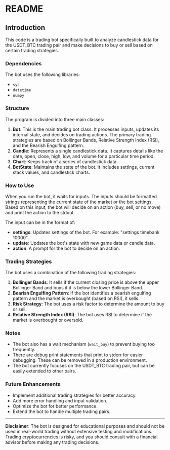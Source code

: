 # README

## Introduction

This code is a trading bot specifically built to analyze candlestick data for the USDT_BTC trading pair and make decisions to buy or sell based on certain trading strategies.

### Dependencies

The bot uses the following libraries:

- `sys`
- `datetime`
- `numpy`

### Structure

The program is divided into three main classes:

1. **Bot**: This is the main trading bot class. It processes inputs, updates its internal state, and decides on trading actions. The primary trading strategies are based on Bollinger Bands, Relative Strength Index (RSI), and the Bearish Engulfing pattern.
2. **Candle**: Represents a single candlestick data. It captures details like the date, open, close, high, low, and volume for a particular time period.
3. **Chart**: Keeps track of a series of candlestick data.
4. **BotState**: Maintains the state of the bot. It includes settings, current stack values, and candlestick charts.

### How to Use

When you run the bot, it waits for inputs. The inputs should be formatted strings representing the current state of the market or the bot settings. Based on this input, the bot will decide on an action (buy, sell, or no move) and print the action to the stdout.

The input can be in the format of:

- **settings**: Updates settings of the bot. For example: "settings timebank 10000".
- **update**: Updates the bot's state with new game data or candle data.
- **action**: A prompt for the bot to decide on an action.

### Trading Strategies

The bot uses a combination of the following trading strategies:

1. **Bollinger Bands**: It sells if the current closing price is above the upper Bollinger Band and buys if it is below the lower Bollinger Band.
2. **Bearish Engulfing Pattern**: If the bot identifies a bearish engulfing pattern and the market is overbought (based on RSI), it sells.
3. **Risk Strategy**: The bot uses a risk factor to determine the amount to buy or sell.
4. **Relative Strength Index (RSI)**: The bot uses RSI to determine if the market is overbought or oversold.

### Notes

- The bot also has a wait mechanism (`wait_buy`) to prevent buying too frequently.
- There are debug print statements that print to stderr for easier debugging. These can be removed in a production environment.
- The bot currently focuses on the USDT_BTC trading pair, but can be easily extended to other pairs.

### Future Enhancements

- Implement additional trading strategies for better accuracy.
- Add more error handling and input validation.
- Optimize the bot for better performance.
- Extend the bot to handle multiple trading pairs.

---

**Disclaimer**: The bot is designed for educational purposes and should not be used in real-world trading without extensive testing and modifications. Trading cryptocurrencies is risky, and you should consult with a financial advisor before making any trading decisions.